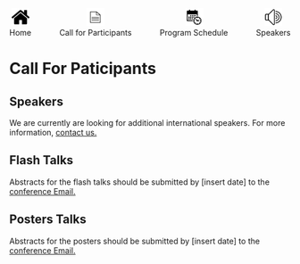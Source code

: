 <div style="display: flex; justify-content: space-between;">
  <div>
    <div style="display: flex; flex-direction: column; align-items: center;">
      <a href="https://kfir4444.github.io/tcesc/" title="Home"><img src="./photos/logo/home.png" alt="Home" width="32" height="32"></a>
      <div style="text-align: center;">Home</div>
    </div>
  </div>
  <div>
    <div style="display: flex; flex-direction: column; align-items: center;">
      <a href="https://kfir4444.github.io/tcesc/call-for-Participants.html" title="Call for Participants"><img src="./photos/logo/paper.png" alt="Call for Participants" width="32" height="32"></a>
      <div style="text-align: center;">Call for Participants</div>
    </div>
  </div>
  <div>
    <div style="display: flex; flex-direction: column; align-items: center;">
      <a href="https://kfir4444.github.io/tcesc/program-schedule.html" title="Program Schedule"><img src="./photos/logo/schedule.png" alt="Program Schedule" width="32" height="32"></a>
      <div style="text-align: center;">Program Schedule</div>
    </div>
  </div>
  <div>
    <div style="display: flex; flex-direction: column; align-items: center;">
      <a href="https://kfir4444.github.io/tcesc/speakers.html" title="Speakers"><img src="./photos/logo/speakers.png" alt="Speakers" width="32" height="32"></a>
      <div style="text-align: center;">Speakers</div>
    </div>
  </div>
</div>



# Call For Paticipants

## Speakers
We are currently are looking for additional international speakers. For more information, [contact us.](mailto:tcesc@campus.technion.ac.il)

## Flash Talks
Abstracts for the flash talks should be submitted by [insert date] to the [conference Email.](mailto:tcesc@campus.technion.ac.il)

## Posters Talks
Abstracts for the posters should be submitted by [insert date] to the [conference Email.](mailto:tcesc@campus.technion.ac.il)